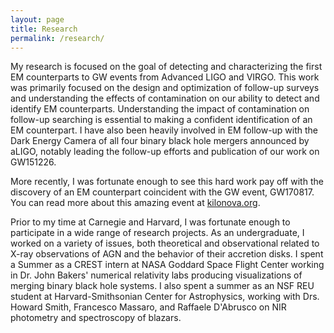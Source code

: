 ```yaml
---
layout: page
title: Research
permalink: /research/
---
```


My research is focused on the goal of detecting and characterizing the first EM counterparts to GW events from Advanced LIGO and VIRGO. This work was primarily focused on the design and optimization of follow-up surveys and understanding the effects of contamination on our ability to detect and identify EM counterparts. Understanding the impact of contamination on follow-up searching is essential to making a confident identification of an EM counterpart. I have also been heavily involved in EM follow-up  with the Dark Energy Camera of all four binary black hole mergers announced by aLIGO, notably leading the follow-up efforts and publication of our work on GW151226.

More recently, I was fortunate enough to see this hard work pay off with the discovery of an EM counterpart coincident with the GW event, GW170817. You can read more about this amazing event at [kilonova.org](kilonova.org).

Prior to my time at Carnegie and Harvard, I was fortunate enough to participate in a wide range of research projects. As an undergraduate, I worked on a variety of issues, both theoretical and observational related to X-ray observations of AGN and the behavior of their accretion disks. I spent a Summer as a CREST intern at NASA Goddard Space Flight Center working in Dr. John Bakers' numerical relativity labs producing visualizations of merging binary black hole systems. I also spent a summer as an NSF REU student at Harvard-Smithsonian Center for Astrophysics, working with Drs. Howard Smith, Francesco Massaro, and Raffaele D'Abrusco on NIR photometry and spectroscopy of blazars. 
